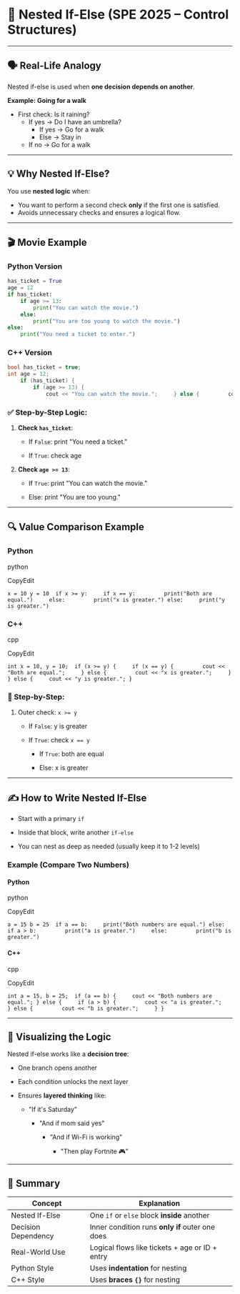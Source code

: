 # 🧠 Nested If-Else (SPE 2025 – Control Structures)

---

## 🗣️ Real-Life Analogy

Nested if-else is used when **one decision depends on another**.

**Example: Going for a walk**

- First check: Is it raining?
    - If yes → Do I have an umbrella?
        - If yes → Go for a walk
        - Else → Stay in
    - If no → Go for a walk

---

## 💡 Why Nested If-Else?

You use **nested logic** when:

- You want to perform a second check **only** if the first one is satisfied.
- Avoids unnecessary checks and ensures a logical flow.

---

## 🎬 Movie Example

### Python Version

```python
has_ticket = True 
age = 12  
if has_ticket:     
	if age >= 13:         
		print("You can watch the movie.")     
	else:         
		print("You are too young to watch the movie.") 
else:     
	print("You need a ticket to enter.")
```

### C++ Version

```c++
bool has_ticket = true; 
int age = 12;  
	if (has_ticket) {     
		if (age >= 13) {         
			cout << "You can watch the movie.";     } else {         cout << "You are too young to watch the movie.";     } } else {     cout << "You need a ticket to enter."; }
```

### ✅ Step-by-Step Logic:

1. **Check `has_ticket`**:
    
    - If `False`: print "You need a ticket."
        
    - If `True`: check age
        
2. **Check `age >= 13`**:
    
    - If `True`: print "You can watch the movie."
        
    - Else: print "You are too young."
        

---

## 🔍 Value Comparison Example

### Python

python

CopyEdit

`x = 10 y = 10  if x >= y:     if x == y:         print("Both are equal.")     else:         print("x is greater.") else:     print("y is greater.")`

### C++

cpp

CopyEdit

`int x = 10, y = 10;  if (x >= y) {     if (x == y) {         cout << "Both are equal.";     } else {         cout << "x is greater.";     } } else {     cout << "y is greater."; }`

### 🧠 Step-by-Step:

1. Outer check: `x >= y`
    
    - If `False`: y is greater
        
    - If `True`: check `x == y`
        
        - If `True`: both are equal
            
        - Else: x is greater
            

---

## ✍️ How to Write Nested If-Else

- Start with a primary `if`
    
- Inside that block, write another `if-else`
    
- You can nest as deep as needed (usually keep it to 1-2 levels)
    

### Example (Compare Two Numbers)

#### Python

python

CopyEdit

`a = 15 b = 25  if a == b:     print("Both numbers are equal.") else:     if a > b:         print("a is greater.")     else:         print("b is greater.")`

#### C++

cpp

CopyEdit

`int a = 15, b = 25;  if (a == b) {     cout << "Both numbers are equal."; } else {     if (a > b) {         cout << "a is greater.";     } else {         cout << "b is greater.";     } }`

---

## 🔁 Visualizing the Logic

Nested if-else works like a **decision tree**:

- One branch opens another
    
- Each condition unlocks the next layer
    
- Ensures **layered thinking** like:
    
    - "If it's Saturday"
        
        - "And if mom said yes"
            
            - "And if Wi-Fi is working"
                
                - "Then play Fortnite 🎮"
                    

---

## 📘 Summary

|**Concept**|**Explanation**|
|---|---|
|Nested If-Else|One `if` or `else` block **inside** another|
|Decision Dependency|Inner condition runs **only if** outer one does|
|Real-World Use|Logical flows like tickets + age or ID + entry|
|Python Style|Uses **indentation** for nesting|
|C++ Style|Uses **braces `{}`** for nesting|